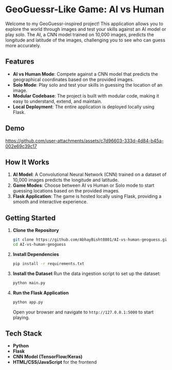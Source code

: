 

# GeoGuessr-Like Game: AI vs Human

Welcome to my GeoGuessr-inspired project! This application allows you to explore the world through images and test your skills against an AI model or play solo. The AI, a CNN model trained on 10,000 images, predicts the longitude and latitude of the images, challenging you to see who can guess more accurately.

## Features
- **AI vs Human Mode**: Compete against a CNN model that predicts the geographical coordinates based on the provided images.
- **Solo Mode**: Play solo and test your skills in guessing the location of an image.
- **Modular Codebase**: The project is built with modular code, making it easy to understand, extend, and maintain.
- **Local Deployment**: The entire application is deployed locally using Flask.

## Demo


https://github.com/user-attachments/assets/c7d96603-333d-4d84-b45a-002e69c39c17


## How It Works
1. **AI Model**: A Convolutional Neural Network (CNN) trained on a dataset of 10,000 images predicts the longitude and latitude.
2. **Game Modes**: Choose between AI vs Human or Solo mode to start guessing locations based on the provided images.
3. **Flask Application**: The game is hosted locally using Flask, providing a smooth and interactive experience.

## Getting Started

1. **Clone the Repository**
   ```bash
   git clone https://github.com/AbhayBisht0801/AI-vs-human-geoguess.git
   cd AI-vs-human-geoguess
   ```

2. **Install Dependencies**
   ```bash
   pip install -r requirements.txt
   ```

3. **Install the Dataset**
   Run the data ingestion script to set up the dataset:
   ```bash
   python main.py
   ```

4. **Run the Flask Application**
   ```bash
   python app.py
   ```

   Open your browser and navigate to `http://127.0.0.1:5000` to start playing.

## Tech Stack
- **Python**
- **Flask**
- **CNN Model (TensorFlow/Keras)**
- **HTML/CSS/JavaScript** for the frontend


